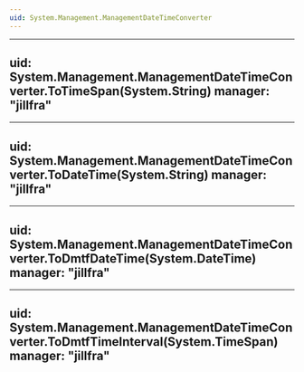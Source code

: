 ```yaml
---
uid: System.Management.ManagementDateTimeConverter
---
```


---
uid: System.Management.ManagementDateTimeConverter.ToTimeSpan(System.String)
manager: "jillfra"
---

---
uid: System.Management.ManagementDateTimeConverter.ToDateTime(System.String)
manager: "jillfra"
---

---
uid: System.Management.ManagementDateTimeConverter.ToDmtfDateTime(System.DateTime)
manager: "jillfra"
---

---
uid: System.Management.ManagementDateTimeConverter.ToDmtfTimeInterval(System.TimeSpan)
manager: "jillfra"
---

